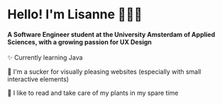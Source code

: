 # Hello! I'm Lisanne 👩🏻‍💻
#### A Software Engineer student at the University Amsterdam of Applied Sciences, with a growing passion for UX Design

✨ Currently learning Java

🌸 I'm a sucker for visually pleasing websites (especially with small interactive elements)

🌱 I like to read and take care of my plants in my spare time
